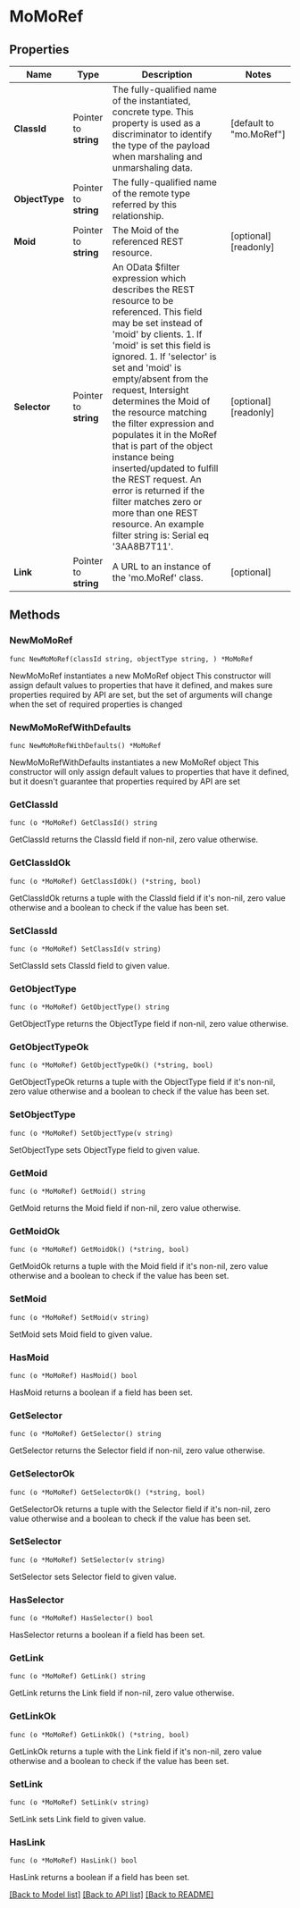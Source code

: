 # MoMoRef

## Properties

Name | Type | Description | Notes
------------ | ------------- | ------------- | -------------
**ClassId** | Pointer to **string** | The fully-qualified name of the instantiated, concrete type. This property is used as a discriminator to identify the type of the payload when marshaling and unmarshaling data. | [default to "mo.MoRef"]
**ObjectType** | Pointer to **string** | The fully-qualified name of the remote type referred by this relationship. | 
**Moid** | Pointer to **string** | The Moid of the referenced REST resource. | [optional] [readonly] 
**Selector** | Pointer to **string** | An OData $filter expression which describes the REST resource to be referenced. This field may be set instead of &#39;moid&#39; by clients. 1. If &#39;moid&#39; is set this field is ignored. 1. If &#39;selector&#39; is set and &#39;moid&#39; is empty/absent from the request, Intersight determines the Moid of the resource matching the filter expression and populates it in the MoRef that is part of the object instance being inserted/updated to fulfill the REST request. An error is returned if the filter matches zero or more than one REST resource. An example filter string is: Serial eq &#39;3AA8B7T11&#39;. | [optional] [readonly] 
**Link** | Pointer to **string** | A URL to an instance of the &#39;mo.MoRef&#39; class. | [optional] 

## Methods

### NewMoMoRef

`func NewMoMoRef(classId string, objectType string, ) *MoMoRef`

NewMoMoRef instantiates a new MoMoRef object
This constructor will assign default values to properties that have it defined,
and makes sure properties required by API are set, but the set of arguments
will change when the set of required properties is changed

### NewMoMoRefWithDefaults

`func NewMoMoRefWithDefaults() *MoMoRef`

NewMoMoRefWithDefaults instantiates a new MoMoRef object
This constructor will only assign default values to properties that have it defined,
but it doesn't guarantee that properties required by API are set

### GetClassId

`func (o *MoMoRef) GetClassId() string`

GetClassId returns the ClassId field if non-nil, zero value otherwise.

### GetClassIdOk

`func (o *MoMoRef) GetClassIdOk() (*string, bool)`

GetClassIdOk returns a tuple with the ClassId field if it's non-nil, zero value otherwise
and a boolean to check if the value has been set.

### SetClassId

`func (o *MoMoRef) SetClassId(v string)`

SetClassId sets ClassId field to given value.


### GetObjectType

`func (o *MoMoRef) GetObjectType() string`

GetObjectType returns the ObjectType field if non-nil, zero value otherwise.

### GetObjectTypeOk

`func (o *MoMoRef) GetObjectTypeOk() (*string, bool)`

GetObjectTypeOk returns a tuple with the ObjectType field if it's non-nil, zero value otherwise
and a boolean to check if the value has been set.

### SetObjectType

`func (o *MoMoRef) SetObjectType(v string)`

SetObjectType sets ObjectType field to given value.


### GetMoid

`func (o *MoMoRef) GetMoid() string`

GetMoid returns the Moid field if non-nil, zero value otherwise.

### GetMoidOk

`func (o *MoMoRef) GetMoidOk() (*string, bool)`

GetMoidOk returns a tuple with the Moid field if it's non-nil, zero value otherwise
and a boolean to check if the value has been set.

### SetMoid

`func (o *MoMoRef) SetMoid(v string)`

SetMoid sets Moid field to given value.

### HasMoid

`func (o *MoMoRef) HasMoid() bool`

HasMoid returns a boolean if a field has been set.

### GetSelector

`func (o *MoMoRef) GetSelector() string`

GetSelector returns the Selector field if non-nil, zero value otherwise.

### GetSelectorOk

`func (o *MoMoRef) GetSelectorOk() (*string, bool)`

GetSelectorOk returns a tuple with the Selector field if it's non-nil, zero value otherwise
and a boolean to check if the value has been set.

### SetSelector

`func (o *MoMoRef) SetSelector(v string)`

SetSelector sets Selector field to given value.

### HasSelector

`func (o *MoMoRef) HasSelector() bool`

HasSelector returns a boolean if a field has been set.

### GetLink

`func (o *MoMoRef) GetLink() string`

GetLink returns the Link field if non-nil, zero value otherwise.

### GetLinkOk

`func (o *MoMoRef) GetLinkOk() (*string, bool)`

GetLinkOk returns a tuple with the Link field if it's non-nil, zero value otherwise
and a boolean to check if the value has been set.

### SetLink

`func (o *MoMoRef) SetLink(v string)`

SetLink sets Link field to given value.

### HasLink

`func (o *MoMoRef) HasLink() bool`

HasLink returns a boolean if a field has been set.


[[Back to Model list]](../README.md#documentation-for-models) [[Back to API list]](../README.md#documentation-for-api-endpoints) [[Back to README]](../README.md)


